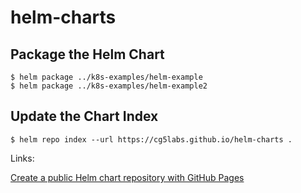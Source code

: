 # helm-charts

## Package the Helm Chart

```
$ helm package ../k8s-examples/helm-example
$ helm package ../k8s-examples/helm-example2
```

## Update the Chart Index

```
$ helm repo index --url https://cg5labs.github.io/helm-charts .
```

Links:

[Create a public Helm chart repository with GitHub Pages](https://medium.com/@mattiaperi/create-a-public-helm-chart-repository-with-github-pages-49b180dbb417)

